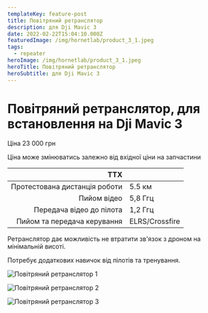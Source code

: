 ```yaml
---
templateKey: feature-post
title: Повітряний ретранслятор
description: для Dji Mavic 3
date: 2022-02-22T15:04:10.000Z
featuredImage: /img/hornetlab/product_3_1.jpeg
tags:
  - repeater
heroImage: /img/hornetlab/product_3_1.jpeg
heroTitle: Повітряний ретранслятор
heroSubtitle: для Dji Mavic 3
---
```

# Повітряний ретранслятор, для встановлення на Dji Mavic 3

Ціна 23 000 грн

Ціна може змінюватись залежно від вхідної ціни на запчастини

| ТТХ                             |                 |
| ----:                           | :----           |
| Протестована дистанція роботи   | 5.5 км          |
| Пийом відео                     | 5,8 Ггц         |
| Передача відео до пілота        | 1,2 Ггц         |
| Пийом та передача керування     | ELRS/Crossfire  |

Ретранслятор дає можливість не втратити зв'язок з дроном на мінімальній висоті.

Потребує додаткових навичок від пілотів та тренування.

![Повітряний ретранслятор 1](/img/hornetlab/product_3_1.jpeg)

![Повітряний ретранслятор 2](/img/hornetlab/product_3_2.jpeg)

![Повітряний ретранслятор 3](/img/hornetlab/product_3_3.jpeg)
